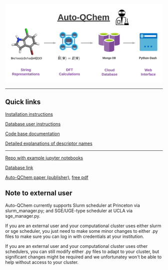 <p align="center">
  <img src="https://github.com/beef-broccoli/misc-files/blob/9332ec68f7f798a3c2819dad9a0d2280769985ee/autoqchem.png" alt="logo" width="600">
</p>

---

## Quick links

[Installation instructions](https://github.com/doyle-lab-ucla/auto-qchem/blob/master/INSTALL.md)

[Database user instructions](https://github.com/doyle-lab-ucla/auto-qchem/blob/master/DB.md)

[Code base documentation](https://doyle-lab-ucla.github.io/auto-qchem)

[Detailed explanations of descriptor names](https://github.com/doyle-lab-ucla/auto-qchem/blob/master/DESCRIPTOR.md)

---
[Repo with example jupyter notebooks](https://github.com/doyle-lab-ucla/auto-qchem-notebook-examples)

[Database link](https://autoqchem.org)

[Auto-QChem paper (publisher)](https://pubs.rsc.org/en/content/articlelanding/2022/re/d2re00030j#!divCitation), [free pdf](https://drive.google.com/file/d/1M8Ydqlk5Kbc_8WoR5dAm_JIbf2IBJTlU/view?usp=share_link)

## Note to external user
Auto-QChem currently supports Slurm scheduler at Princeton via slurm_manager.py; and SGE/UGE-type scheduler at UCLA via sge_manager.py. 

If you are an external user and your computational cluster uses either slurm or sge scheduler, you just need to make some minor changes to either .py files to make sure you can log in with credentials at your institution.

If you are an external user and your computational cluster uses other schedulers, you can still modify either .py files to adapt to your cluster, but significant changes might be required and we unfortunatey won't be able to help without access to your cluster.
